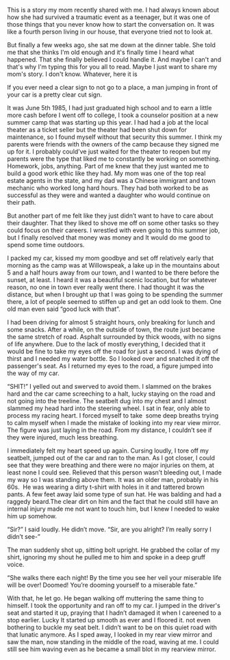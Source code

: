 This is a story my mom recently shared with me. I had always known about how she had survived a traumatic event as a teenager, but it was one of those things that you never know how to start the conversation on. It was like a fourth person living in our house, that everyone tried not to look at.

But finally a few weeks ago, she sat me down at the dinner table. She told me that she thinks I'm old enough and it's finally time I heard what happened. That she finally believed I could handle it. And maybe I can't and that's why I'm typing this for you all to read. Maybe I just want to share my mom's story. I don't know. Whatever, here it is





If you ever need a clear sign to not go to a place, a man jumping in front of your car is a pretty clear cut sign.

It was June 5th 1985, I had just graduated high school and to earn a little more cash before I went off to college, I took a counselor position at a new summer camp that was starting up this year. I had had a job at the local theater as a ticket seller but the theater had been shut down for maintenance, so I found myself without that security this summer. I think my parents were friends with the owners of the camp because they signed me up for it. I probably could’ve just waited for the theater to reopen but my parents were the type that liked me to constantly be working on something. Homework, jobs, anything. Part of me knew that they just wanted me to build a good work ethic like they had. My mom was one of the top real estate agents in the state, and my dad was a Chinese immigrant and town mechanic who worked long hard hours. They had both worked to be as successful as they were and wanted a daughter who would continue on their path. 



But another part of me felt like they just didn’t want to have to care about their daughter. That they liked to shove me off on some other tasks so they could focus on their careers. I wrestled with even going to this summer job, but I finally resolved that money was money and It would do me good to spend some time outdoors.



I packed my car, kissed my mom goodbye and set off relatively early that morning as the camp was at Willowspeak, a lake up in the mountains about 5 and a half hours away from our town, and I wanted to be there before the sunset, at least. I heard it was a beautiful scenic location, but for whatever reason, no one in town ever really went there. I had thought it was the distance, but when I brought up that I was going to be spending the summer there, a lot of people seemed to stiffen up and get an odd look to them. One old man even said “good luck with that”.



I had been driving for almost 5 straight hours, only breaking for lunch and some snacks. After a while, on the outside of town, the route just became the same stretch of road. Asphalt surrounded by thick woods, with no signs of life anywhere. Due to the lack of mostly everything, I decided that it would be fine to take my eyes off the road for just a second. I was dying of thirst and I needed my water bottle. So I looked over and snatched it off the passenger's seat. As I returned my eyes to the road, a figure jumped into the way of my car.



“SHIT!” I yelled out and swerved to avoid them. I slammed on the brakes hard and the car came screeching to a halt, lucky staying on the road and not going into the treeline. The seatbelt dug into my chest and I almost slammed my head hard into the steering wheel. I sat in fear, only able to process my racing heart. I forced myself to take  some deep breaths trying to calm myself when I made the mistake of looking into my rear view mirror. The figure was just laying in the road. From my distance, I couldn’t see if they were injured, much less breathing.



I immediately felt my heart speed up again. Cursing loudly, I tore off my seatbelt, jumped out of the car and ran to the man. As I got closer, I could see that they were breathing and there were no major injuries on them, at least none I could see. Relieved that this person wasn’t bleeding out, I made my way so I was standing above them. It was an older man, probably in his 60s.  He was wearing a dirty t-shirt with holes in it and tattered brown pants. A few feet away laid some type of sun hat. He was balding and had a raggedy beard.The clear dirt on him and the fact that he could still have an internal injury made me not want to touch him, but I knew I needed to wake him up somehow.



“Sir?” I said loudly. He didn’t move. “Sir, are you alright? I’m really sorry I didn’t see-”



The man suddenly shot up, sitting bolt upright. He grabbed the collar of my shirt, ignoring my shout he pulled me to him and spoke in a deep gruff voice.



“She walks there each night! By the time you see her veil your miserable life will be over! Doomed! You’re dooming yourself to a miserable fate.”



With that, he let go. He began walking off muttering the same thing to himself. I took the opportunity and ran off to my car. I jumped in the driver's seat and started it up, praying that I hadn’t damaged it when I careened to a stop earlier. Lucky It started up smooth as ever and I floored it. not even bothering to buckle my seat belt. I didn’t want to be on this quiet road with that lunatic anymore. As I sped away, I looked in my rear view mirror and saw the man, now standing in the middle of the road, waving at me. I could still see him waving even as he became a small blot in my rearview mirror.